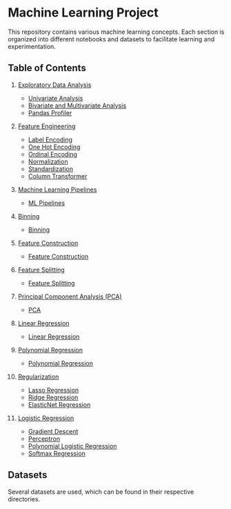 # Machine Learning Project

This repository contains various machine learning concepts. Each section is organized into different notebooks and datasets to facilitate learning and experimentation.

## Table of Contents

1. [Exploratory Data Analysis](./1.exploratory-data%20-analysis/)
   - [Univariate Analysis](./1.exploratory-data%20-analysis/univariate.ipynb)
   - [Bivariate and Multivariate Analysis](./1.exploratory-data%20-analysis/bivariate-multivariate.ipynb)
   - [Pandas Profiler](./1.exploratory-data%20-analysis/pandas-profiler.ipynb)
   
2. [Feature Engineering](./2.feature-engineering/)
   - [Label Encoding](./2.feature-engineering/label-encoding.ipynb)
   - [One Hot Encoding](./2.feature-engineering/one-hot-encoding.ipynb)
   - [Ordinal Encoding](./2.feature-engineering/ordinal-encoding.ipynb)
   - [Normalization](./2.feature-engineering/normalization.ipynb)
   - [Standardization](./2.feature-engineering/standardization.ipynb)
   - [Column Transformer](./2.feature-engineering/column-transformer.ipynb)

3. [Machine Learning Pipelines](./3.machine-learning-pipelines/)
   - [ML Pipelines](./3.machine-learning-pipelines/machine-learning-pipelines.ipynb)

4. [Binning](./4.binning/)
   - [Binning](./4.binning/binning.ipynb)

5. [Feature Construction](./5.feature-construction/)
   - [Feature Construction](./5.feature-construction/feature-construction.ipynb)

6. [Feature Splitting](./6.feature-splitting/)
   - [Feature Splitting](./6.feature-splitting/feature-splitting.ipynb)

7. [Principal Component Analysis (PCA)](./7.principle-component-analysis(PCA)/)
   - [PCA](./7.principle-component-analysis(PCA)/principle-component-analysis(PCA).ipynb)

8. [Linear Regression](./8.linear-regression/)
   - [Linear Regression](./8.linear-regression/linear-regression.ipynb)

9. [Polynomial Regression](./9.polynomial-regression/)
   - [Polynomial Regression](./9.polynomial-regression/polynomial-regression.ipynb)

10. [Regularization](./10.regularization/)
    - [Lasso Regression](./10.regularization/lasso-regression.ipynb)
    - [Ridge Regression](./10.regularization/ridge-regression.ipynb)
    - [ElasticNet Regression](./10.regularization/elasticnet-regression.ipynb)

11. [Logistic Regression](./11.logistic-regression/)
    - [Gradient Descent](./11.logistic-regression/gradient-descent.ipynb)
    - [Perceptron](./11.logistic-regression/perceptron.ipynb)
    - [Polynomial Logistic Regression](./11.logistic-regression/polynomial-logistic-regression.ipynb)
    - [Softmax Regression](./11.logistic-regression/softmax-regression.ipynb)

## Datasets

Several datasets are used, which can be found in their respective directories.
